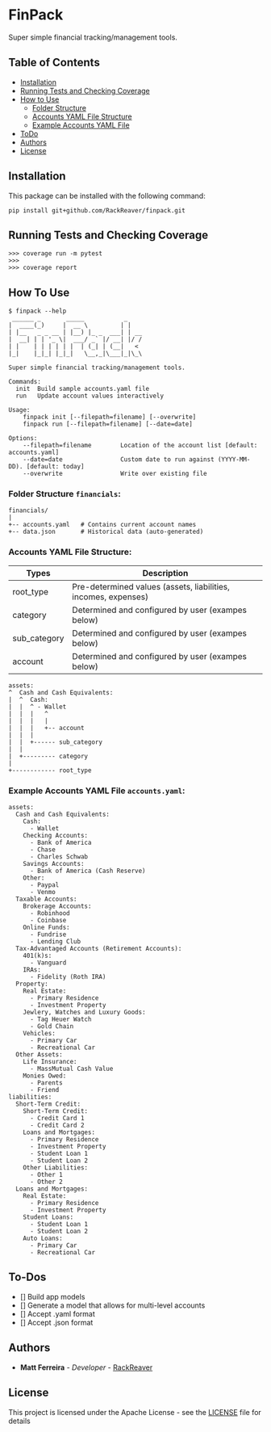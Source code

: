 # FinPack

Super simple financial tracking/management tools.

## Table of Contents

- [Installation](#installation)
- [Running Tests and Checking Coverage](#running-tests-and-checking-coverage)
- [How to Use](#how-to-use)
  - [Folder Structure](#folder-structure-financials)
  - [Accounts YAML File Structure](#accounts-yaml-file-structure)
  - [Example Accounts YAML File](#example-accounts-yaml-file-accountsyaml)
- [ToDo](#to-dos)
- [Authors](#authors)
- [License](#license)

## Installation

This package can be installed with the following command:

```
pip install git+github.com/RackReaver/finpack.git
```

## Running Tests and Checking Coverage

```
>>> coverage run -m pytest
>>>
>>> coverage report
```

## How To Use

```
$ finpack --help
 ______ _       _____           _
|  ____(_)     |  __ \         | |
| |__   _ _ __ | |__) |_ _  ___| | __
|  __| | | '_ \|  ___/ _` |/ __| |/ /
| |    | | | | | |  | (_| | (__|   <
|_|    |_|_| |_|_|   \__,_|\___|_|\_\

Super simple financial tracking/management tools.

Commands:
  init  Build sample accounts.yaml file
  run   Update account values interactively

Usage:
    finpack init [--filepath=filename] [--overwrite]
    finpack run [--filepath=filename] [--date=date]

Options:
    --filepath=filename        Location of the account list [default: accounts.yaml]
    --date=date                Custom date to run against (YYYY-MM-DD). [default: today]
    --overwrite                Write over existing file
```

### Folder Structure `financials`:

```
financials/
|
+-- accounts.yaml   # Contains current account names
+-- data.json       # Historical data (auto-generated)

```

### Accounts YAML File Structure:

| Types        | Description                                                    |
| ------------ | -------------------------------------------------------------- |
| root_type    | Pre-determined values (assets, liabilities, incomes, expenses) |
| category     | Determined and configured by user (exampes below)              |
| sub_category | Determined and configured by user (exampes below)              |
| account      | Determined and configured by user (exampes below)              |

```
assets:
^  Cash and Cash Equivalents:
|  ^  Cash:
|  |  ^ - Wallet
|  |  |   ^
|  |  |   |
|  |  |   +-- account
|  |  |
|  |  +------ sub_category
|  |
|  +--------- category
|
+------------ root_type
```

### Example Accounts YAML File `accounts.yaml`:

```
assets:
  Cash and Cash Equivalents:
    Cash:
      - Wallet
    Checking Accounts:
      - Bank of America
      - Chase
      - Charles Schwab
    Savings Accounts:
      - Bank of America (Cash Reserve)
    Other:
      - Paypal
      - Venmo
  Taxable Accounts:
    Brokerage Accounts:
      - Robinhood
      - Coinbase
    Online Funds:
      - Fundrise
      - Lending Club
  Tax-Advantaged Accounts (Retirement Accounts):
    401(k)s:
      - Vanguard
    IRAs:
      - Fidelity (Roth IRA)
  Property:
    Real Estate:
      - Primary Residence
      - Investment Property
    Jewlery, Watches and Luxury Goods:
      - Tag Heuer Watch
      - Gold Chain
    Vehicles:
      - Primary Car
      - Recreational Car
  Other Assets:
    Life Insurance:
      - MassMutual Cash Value
    Monies Owed:
      - Parents
      - Friend
liabilities:
  Short-Term Credit:
    Short-Term Credit:
      - Credit Card 1
      - Credit Card 2
    Loans and Mortgages:
      - Primary Residence
      - Investment Property
      - Student Loan 1
      - Student Loan 2
    Other Liabilities:
      - Other 1
      - Other 2
  Loans and Mortgages:
    Real Estate:
      - Primary Residence
      - Investment Property
    Student Loans:
      - Student Loan 1
      - Student Loan 2
    Auto Loans:
      - Primary Car
      - Recreational Car
```

## To-Dos

- [] Build app models
- [] Generate a model that allows for multi-level accounts
- [] Accept .yaml format
- [] Accept .json format

## Authors

- **Matt Ferreira** - _Developer_ - [RackReaver](https://github.com/RackReaver)

## License

This project is licensed under the Apache License - see the [LICENSE](LICENSE) file for details
